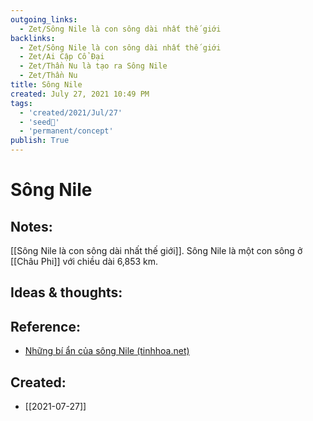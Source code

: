```yaml
---
outgoing_links:
  - Zet/Sông Nile là con sông dài nhất thế giới
backlinks:
  - Zet/Sông Nile là con sông dài nhất thế giới
  - Zet/Ai Cập Cổ Đại
  - Zet/Thần Nu là tạo ra Sông Nile
  - Zet/Thần Nu
title: Sông Nile
created: July 27, 2021 10:49 PM
tags:
  - 'created/2021/Jul/27'
  - 'seed🥜'
  - 'permanent/concept'
publish: True
---
```

# Sông Nile

## Notes:
[[Sông Nile là con sông dài nhất thế giới]]. Sông Nile là một con sông ở [[Châu Phi]] với chiều dài 6,853 km.

## Ideas & thoughts:

## Reference:
- [Những bí ẩn của sông Nile (tinhhoa.net)](https://tinhhoa.net/nhung-bi-an-cua-song-nile.html)
## Created:
- [[2021-07-27]]
